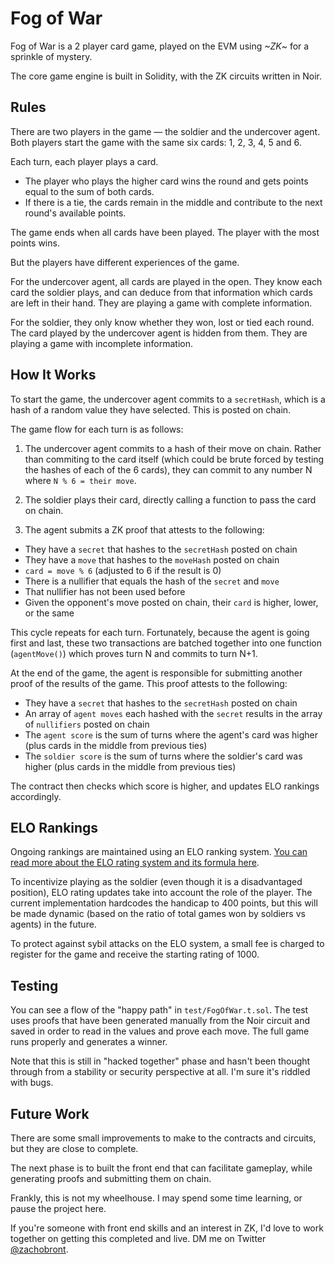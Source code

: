 # Fog of War

Fog of War is a 2 player card game, played on the EVM using *~ZK*~ for a sprinkle of mystery.

The core game engine is built in Solidity, with the ZK circuits written in Noir.

## Rules

There are two players in the game — the soldier and the undercover agent. Both players start the game with the same six cards: 1, 2, 3, 4, 5 and 6.

Each turn, each player plays a card.
- The player who plays the higher card wins the round and gets points equal to the sum of both cards.
- If there is a tie, the cards remain in the middle and contribute to the next round's available points.

The game ends when all cards have been played. The player with the most points wins.

But the players have different experiences of the game.

For the undercover agent, all cards are played in the open. They know each card the soldier plays, and can deduce from that information which cards are left in their hand. They are playing a game with complete information.

For the soldier, they only know whether they won, lost or tied each round. The card played by the undercover agent is hidden from them. They are playing a game with incomplete information.

## How It Works

To start the game, the undercover agent commits to a `secretHash`, which is a hash of a random value they have selected. This is posted on chain.

The game flow for each turn is as follows:

1) The undercover agent commits to a hash of their move on chain. Rather than commiting to the card itself (which could be brute forced by testing the hashes of each of the 6 cards), they can commit to any number N where `N % 6 = their move`.

2) The soldier plays their card, directly calling a function to pass the card on chain.

3) The agent submits a ZK proof that attests to the following:
- They have a `secret` that hashes to the `secretHash` posted on chain
- They have a `move` that hashes to the `moveHash` posted on chain
- `card = move % 6` (adjusted to 6 if the result is 0)
- There is a nullifier that equals the hash of the `secret` and `move`
- That nullifier has not been used before
- Given the opponent's move posted on chain, their `card` is higher, lower, or the same

This cycle repeats for each turn. Fortunately, because the agent is going first and last, these two transactions are batched together into one function (`agentMove()`) which proves turn N and commits to turn N+1.

At the end of the game, the agent is responsible for submitting another proof of the results of the game. This proof attests to the following:
- They have a `secret` that hashes to the `secretHash` posted on chain
- An array of `agent moves` each hashed with the `secret` results in the array of `nullifiers` posted on chain
- The `agent score` is the sum of turns where the agent's card was higher (plus cards in the middle from previous ties)
- The `soldier score` is the sum of turns where the soldier's card was higher (plus cards in the middle from previous ties)

The contract then checks which score is higher, and updates ELO rankings accordingly.

## ELO Rankings

Ongoing rankings are maintained using an ELO ranking system. [You can read more about the ELO rating system and its formula here](https://en.wikipedia.org/wiki/Elo_rating_system).

To incentivize playing as the soldier (even though it is a disadvantaged position), ELO rating updates take into account the role of the player. The current implementation hardcodes the handicap to 400 points, but this will be made dynamic (based on the ratio of total games won by soldiers vs agents) in the future.

To protect against sybil attacks on the ELO system, a small fee is charged to register for the game and receive the starting rating of 1000.

## Testing

You can see a flow of the "happy path" in `test/FogOfWar.t.sol`. The test uses proofs that have been generated manually from the Noir circuit and saved in order to read in the values and prove each move. The full game runs properly and generates a winner.

Note that this is still in "hacked together" phase and hasn't been thought through from a stability or security perspective at all. I'm sure it's riddled with bugs.

## Future Work

There are some small improvements to make to the contracts and circuits, but they are close to complete.

The next phase is to built the front end that can facilitate gameplay, while generating proofs and submitting them on chain.

Frankly, this is not my wheelhouse. I may spend some time learning, or pause the project here.

If you're someone with front end skills and an interest in ZK, I'd love to work together on getting this completed and live. DM me on Twitter [@zachobront](http://twitter.com/zachobront).
